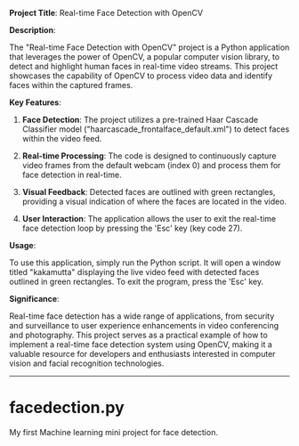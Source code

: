 **Project Title**: Real-time Face Detection with OpenCV

**Description**:

The "Real-time Face Detection with OpenCV" project is a Python application that leverages the power of OpenCV, a popular computer vision library, to detect and highlight human faces in real-time video streams. This project showcases the capability of OpenCV to process video data and identify faces within the captured frames.

**Key Features**:

1. **Face Detection**: The project utilizes a pre-trained Haar Cascade Classifier model ("haarcascade_frontalface_default.xml") to detect faces within the video feed.

2. **Real-time Processing**: The code is designed to continuously capture video frames from the default webcam (index 0) and process them for face detection in real-time.

3. **Visual Feedback**: Detected faces are outlined with green rectangles, providing a visual indication of where the faces are located in the video.

4. **User Interaction**: The application allows the user to exit the real-time face detection loop by pressing the 'Esc' key (key code 27).

**Usage**:

To use this application, simply run the Python script. It will open a window titled "kakamutta" displaying the live video feed with detected faces outlined in green rectangles. To exit the program, press the 'Esc' key.

**Significance**:

Real-time face detection has a wide range of applications, from security and surveillance to user experience enhancements in video conferencing and photography. This project serves as a practical example of how to implement a real-time face detection system using OpenCV, making it a valuable resource for developers and enthusiasts interested in computer vision and facial recognition technologies.

---

# facedection.py
My first Machine learning mini project  for face detection.
